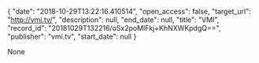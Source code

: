 {
  "date": "2018-10-29T13:22:16.410514", 
  "open_access": false, 
  "target_url": "http://vmi.tv/", 
  "description": null, 
  "end_date": null, 
  "title": "VMI", 
  "record_id": "20181029T132216/oSx2poMlFkj+KhNXWKpdgQ==", 
  "publisher": "vmi.tv", 
  "start_date": null
}

None